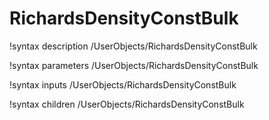 <!-- MOOSE Documentation Stub: Remove this when content is added. -->

# RichardsDensityConstBulk
!syntax description /UserObjects/RichardsDensityConstBulk

!syntax parameters /UserObjects/RichardsDensityConstBulk

!syntax inputs /UserObjects/RichardsDensityConstBulk

!syntax children /UserObjects/RichardsDensityConstBulk
